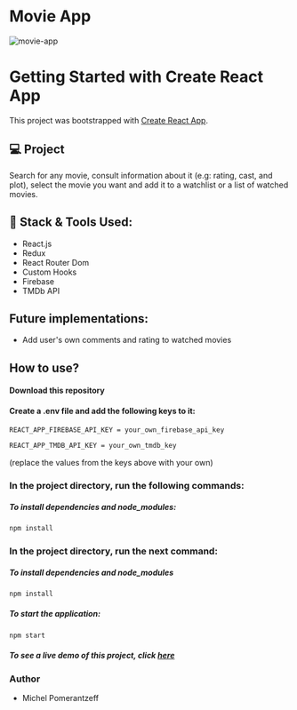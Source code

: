 # Movie App

![movie-app](https://user-images.githubusercontent.com/96065240/199316657-f5b81fc4-4b9e-4139-845c-181b2386a495.png)

# Getting Started with Create React App

This project was bootstrapped with [Create React App](https://github.com/facebook/create-react-app).

## 💻 Project

Search for any movie, consult information about it (e.g: rating, cast, and plot), select the movie you want and add it to a watchlist or a list of watched movies.

## 🚀 Stack & Tools Used:
- React.js
- Redux
- React Router Dom
- Custom Hooks
- Firebase
- TMDb API

## Future implementations:
-  Add user's own comments and rating to watched movies

## How to use?
#### Download this repository
#### Create a .env file and add the following keys to it:
```bash
REACT_APP_FIREBASE_API_KEY = your_own_firebase_api_key
```

```bash
REACT_APP_TMDB_API_KEY = your_own_tmdb_key
```
(replace the values from the keys above with your own)

### In the project directory, run the following commands:
##### To install dependencies and node_modules:
```bash
npm install
```

### In the project directory, run the next command:

##### To install dependencies and node_modules
```bash
npm install
```

##### To start the application:
```bash
npm start
```

##### To see a live demo of this project, click [here](https://tmdb-movieapp.netlify.app/)

### Author
- Michel Pomerantzeff

